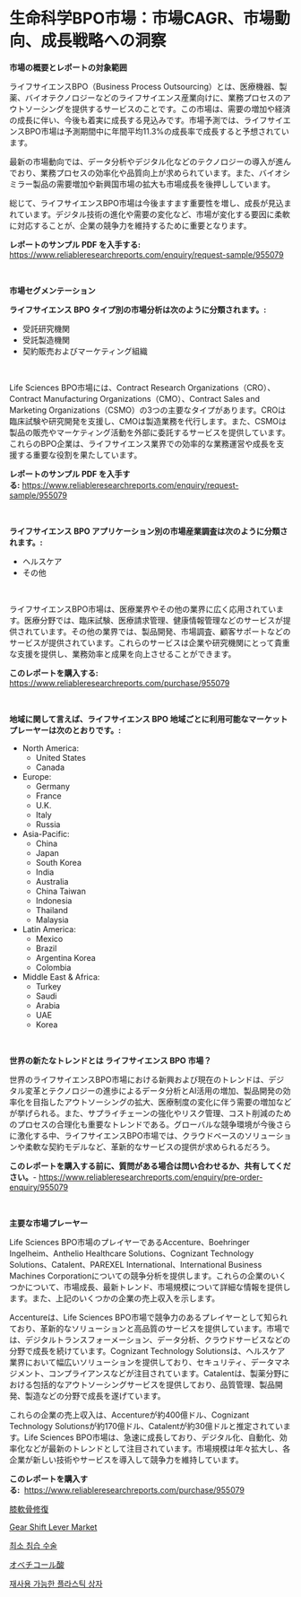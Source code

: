 <p><h1>生命科学BPO市場：市場CAGR、市場動向、成長戦略への洞察</h1></p><p><strong>市場の概要とレポートの対象範囲</strong></p>
<p><p>ライフサイエンスBPO（Business Process Outsourcing）とは、医療機器、製薬、バイオテクノロジーなどのライフサイエンス産業向けに、業務プロセスのアウトソーシングを提供するサービスのことです。この市場は、需要の増加や経済の成長に伴い、今後も着実に成長する見込みです。市場予測では、ライフサイエンスBPO市場は予測期間中に年間平均11.3%の成長率で成長すると予想されています。</p><p>最新の市場動向では、データ分析やデジタル化などのテクノロジーの導入が進んでおり、業務プロセスの効率化や品質向上が求められています。また、バイオシミラー製品の需要増加や新興国市場の拡大も市場成長を後押ししています。</p><p>総じて、ライフサイエンスBPO市場は今後ますます重要性を増し、成長が見込まれています。デジタル技術の進化や需要の変化など、市場が変化する要因に柔軟に対応することが、企業の競争力を維持するために重要となります。</p></p>
<p><strong>レポートのサンプル PDF を入手する:</strong> <a href="https://www.reliableresearchreports.com/enquiry/request-sample/955079">https://www.reliableresearchreports.com/enquiry/request-sample/955079</a></p>
<p>&nbsp;</p>
<p><strong>市場セグメンテーション</strong></p>
<p><strong>ライフサイエンス BPO タイプ別の市場分析は次のように分類されます。:</strong></p>
<p><ul><li>受託研究機関</li><li>受託製造機関</li><li>契約販売およびマーケティング組織</li></ul></p>
<p>&nbsp;</p>
<p><p>Life Sciences BPO市場には、Contract Research Organizations（CRO）、Contract Manufacturing Organizations（CMO）、Contract Sales and Marketing Organizations（CSMO）の3つの主要なタイプがあります。CROは臨床試験や研究開発を支援し、CMOは製造業務を代行します。また、CSMOは製品の販売やマーケティング活動を外部に委託するサービスを提供しています。これらのBPO企業は、ライフサイエンス業界での効率的な業務運営や成長を支援する重要な役割を果たしています。</p></p>
<p><strong>レポートのサンプル PDF を入手する:</strong>&nbsp;<a href="https://www.reliableresearchreports.com/enquiry/request-sample/955079">https://www.reliableresearchreports.com/enquiry/request-sample/955079</a></p>
<p>&nbsp;</p>
<p><strong> ライフサイエンス BPO アプリケーション別の市場産業調査は次のように分類されます。:</strong></p>
<p><ul><li>ヘルスケア</li><li>その他</li></ul></p>
<p>&nbsp;</p>
<p><p>ライフサイエンスBPO市場は、医療業界やその他の業界に広く応用されています。医療分野では、臨床試験、医療請求管理、健康情報管理などのサービスが提供されています。その他の業界では、製品開発、市場調査、顧客サポートなどのサービスが提供されています。これらのサービスは企業や研究機関にとって貴重な支援を提供し、業務効率と成果を向上させることができます。</p></p>
<p><strong>このレポートを購入する:</strong>&nbsp; <a href="https://www.reliableresearchreports.com/purchase/955079">https://www.reliableresearchreports.com/purchase/955079</a></p>
<p>&nbsp;</p>
<p><strong>地域に関して言えば、ライフサイエンス BPO 地域ごとに利用可能なマーケットプレーヤーは次のとおりです。:</strong></p>
<p><ul>
    <li>
        North America:
        <ul>
            <li>United States</li>
            <li>Canada</li>
        </ul>
    </li>
    <li>
        Europe:
        <ul>
            <li>Germany</li>
            <li>France</li>
            <li>U.K.</li>
            <li>Italy</li>
            <li>Russia</li>
        </ul>
    </li>
    <li>
        Asia-Pacific:
        <ul>
            <li>China</li>
            <li>Japan</li>
            <li>South Korea</li>
            <li>India</li>
            <li>Australia</li>
            <li>China Taiwan</li>
            <li>Indonesia</li>
            <li>Thailand</li>
            <li>Malaysia</li>
        </ul>
    </li>
    <li>
        Latin America:
        <ul>
            <li>Mexico</li>
            <li>Brazil</li>
            <li>Argentina Korea</li>
            <li>Colombia</li>
        </ul>
    </li>
    <li>
        Middle East & Africa:
        <ul>
            <li>Turkey</li>
            <li>Saudi</li>
            <li>Arabia</li>
            <li>UAE</li>
            <li>Korea</li>
        </ul>
    </li>
    </ul></p>
<p>&nbsp;</p>
<p><strong>世界の新たなトレンドとは ライフサイエンス BPO 市場？</strong></p>
<p><p>世界のライフサイエンスBPO市場における新興および現在のトレンドは、デジタル変革とテクノロジーの進歩によるデータ分析とAI活用の増加、製品開発の効率化を目指したアウトソーシングの拡大、医療制度の変化に伴う需要の増加などが挙げられる。また、サプライチェーンの強化やリスク管理、コスト削減のためのプロセスの合理化も重要なトレンドである。グローバルな競争環境が今後さらに激化する中、ライフサイエンスBPO市場では、クラウドベースのソリューションや柔軟な契約モデルなど、革新的なサービスの提供が求められるだろう。</p></p>
<p><strong>このレポートを購入する前に、質問がある場合は問い合わせるか、共有してください。</strong>- <a href="https://www.reliableresearchreports.com/enquiry/pre-order-enquiry/955079">https://www.reliableresearchreports.com/enquiry/pre-order-enquiry/955079</a></p>
<p>&nbsp;</p>
<p><strong>主要な市場プレーヤー</strong></p>
<p><p>Life Sciences BPO市場のプレイヤーであるAccenture、Boehringer Ingelheim、Anthelio Healthcare Solutions、Cognizant Technology Solutions、Catalent、PAREXEL International、International Business Machines Corporationについての競争分析を提供します。これらの企業のいくつかについて、市場成長、最新トレンド、市場規模について詳細な情報を提供します。また、上記のいくつかの企業の売上収入を示します。</p><p>Accentureは、Life Sciences BPO市場で競争力のあるプレイヤーとして知られており、革新的なソリューションと高品質のサービスを提供しています。市場では、デジタルトランスフォーメーション、データ分析、クラウドサービスなどの分野で成長を続けています。Cognizant Technology Solutionsは、ヘルスケア業界において幅広いソリューションを提供しており、セキュリティ、データマネジメント、コンプライアンスなどが注目されています。Catalentは、製薬分野における包括的なアウトソーシングサービスを提供しており、品質管理、製品開発、製造などの分野で成長を遂げています。</p><p>これらの企業の売上収入は、Accentureが約400億ドル、Cognizant Technology Solutionsが約170億ドル、Catalentが約30億ドルと推定されています。Life Sciences BPO市場は、急速に成長しており、デジタル化、自動化、効率化などが最新のトレンドとして注目されています。市場規模は年々拡大し、各企業が新しい技術やサービスを導入して競争力を維持しています。</p></p>
<p><strong>このレポートを購入する:</strong>&nbsp;&nbsp;<a href="https://www.reliableresearchreports.com/purchase/955079">https://www.reliableresearchreports.com/purchase/955079</a></p>
<p><p><a href="https://github.com/zekaoe592392/Market-Research-Report-List-1/blob/main/1798473185455.md">膝軟骨修復</a></p><p><a href="https://issuu.com/reportprime-2/docs/gear-shift-lever-market-size-2030.pptx">Gear Shift Lever Market</a></p><p><a href="https://github.com/vs10l4sfg5c/Market-Research-Report-List-1/blob/main/4481926185451.md">최소 침습 수술</a></p><p><a href="https://medium.com/@briaabshire64/%E3%82%AA%E3%83%99%E3%83%81%E3%82%B3%E3%83%BC%E3%83%AB%E9%85%B8%E5%B8%82%E5%A0%B4%E8%A6%8F%E6%A8%A1-%E5%B8%82%E5%A0%B4%E5%B1%95%E6%9C%9B%E3%81%A8%E5%B8%82%E5%A0%B4%E4%BA%88%E6%B8%AC-2024%E5%B9%B4%E3%81%8B%E3%82%892031%E5%B9%B4-1f63944ce42c">オベチコール酸</a></p><p><a href="https://medium.com/@frankpeters35/%EC%9E%AC%EC%82%AC%EC%9A%A9-%EA%B0%80%EB%8A%A5%ED%95%9C-%ED%94%8C%EB%9D%BC%EC%8A%A4%ED%8B%B1-%EC%83%81%EC%9E%90-%EC%8B%9C%EC%9E%A5-%EC%A0%90%EC%9C%A0%EC%9C%A8-%EB%B3%80%ED%99%94-%EB%B0%8F-%EC%8B%9C%EC%9E%A5-%EC%84%B1%EC%9E%A5-%ED%8A%B8%EB%A0%8C%EB%93%9C-2024-2031%EB%85%84-213e45c76420">재사용 가능한 플라스틱 상자</a></p></p>